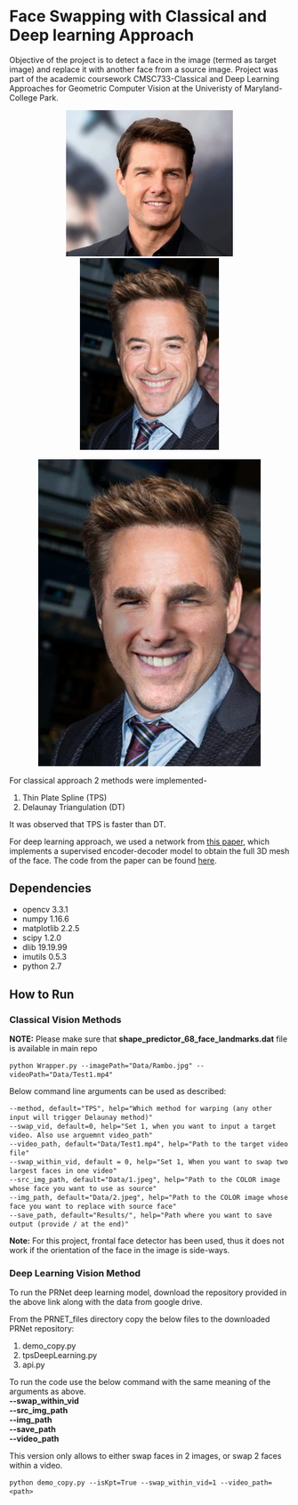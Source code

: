 # Face Swapping with Classical and Deep learning Approach

Objective of the project is to detect a face in the image (termed as target image) and replace it with another face from a source image. Project was part of the academic coursework CMSC733-Classical and Deep Learning Approaches for
Geometric Computer Vision at the Univeristy of Maryland-College Park.<br/>
<p align="center">
<img src="https://github.com/varunasthana92/face_swap_classical_deep_learning/blob/master/Data/1.jpeg" width="300">
<img src="https://github.com/varunasthana92/face_swap_classical_deep_learning/blob/master/Data/2.jpeg" width="250">
</p>

<p align="center">
<img src="https://github.com/varunasthana92/face_swap_classical_deep_learning/blob/master/Results/tps_Swap_img.png"width="400">
</p>

For classical approach 2 methods were implemented-  
1) Thin Plate Spline (TPS)  
2) Delaunay Triangulation (DT)  
  
It was observed that TPS is faster than DT.  
  
For deep learning approach, we used a network from [this paper](https://arxiv.org/abs/1803.07835), which implements a supervised encoder-decoder model to obtain the full 3D mesh of the face. The code from the paper can be found [here](https://github.com/YadiraF/PRNet). 

## Dependencies
- opencv 3.3.1
- numpy 1.16.6
- matplotlib 2.2.5
- scipy 1.2.0
- dlib 19.19.99
- imutils 0.5.3
- python 2.7

## How to Run

### Classical Vision Methods
__NOTE:__ Please make sure that __shape_predictor_68_face_landmarks.dat__ file is available in main repo


```
python Wrapper.py --imagePath="Data/Rambo.jpg" --videoPath="Data/Test1.mp4"
```

Below command line arguments can be used as described:
```
--method, default="TPS", help="Which method for warping (any other input will trigger Delaunay method)"
--swap_vid, default=0, help="Set 1, when you want to input a target video. Also use arguemnt video_path"
--video_path, default="Data/Test1.mp4", help="Path to the target video file"
--swap_within_vid, default = 0, help="Set 1, When you want to swap two largest faces in one video"
--src_img_path, default="Data/1.jpeg", help="Path to the COLOR image whose face you want to use as source"
--img_path, default="Data/2.jpeg", help="Path to the COLOR image whose face you want to replace with source face"
--save_path, default="Results/", help="Path where you want to save output (provide / at the end)"
```

__Note:__ For this project, frontal face detector has been used, thus it does not work if the orientation of the face in the image is side-ways.


### Deep Learning Vision Method

To run the PRNet deep learning model, download the repository provided in the above link along with the data from google drive.

From the PRNET_files directory copy the below files to the downloaded PRNet repository:  
1) demo_copy.py  
2) tpsDeepLearning.py  
3) api.py  

To run the code use the below command with the same meaning of the arguments as above.  
__--swap_within_vid__  
__--src_img_path__  
__--img_path__  
__--save_path__  
__--video_path__  

This version only allows to either swap faces in 2 images, or swap 2 faces within a video.  

```
python demo_copy.py --isKpt=True --swap_within_vid=1 --video_path=<path>
```
